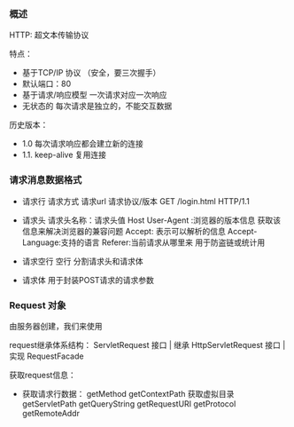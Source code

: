 ### 概述
HTTP: 超文本传输协议

特点：
- 基于TCP/IP 协议  （安全，要三次握手）
- 默认端口：80
- 基于请求/响应模型  一次请求对应一次响应
- 无状态的 每次请求是独立的，不能交互数据

历史版本：
- 1.0 每次请求响应都会建立新的连接
- 1.1. keep-alive 复用连接


### 请求消息数据格式
- 请求行
请求方式 请求url 请求协议/版本
GET /login.html HTTP/1.1

- 请求头
请求头名称：请求头值
Host
User-Agent :浏览器的版本信息 获取该信息来解决浏览器的兼容问题
Accept: 表示可以解析的信息
Accept-Language:支持的语言
Referer:当前请求从哪里来 用于防盗链或统计用

- 请求空行
空行 分割请求头和请求体

- 请求体
用于封装POST请求的请求参数

### Request 对象 
由服务器创建，我们来使用

request继承体系结构：
ServletRequest 接口
    | 继承
HttpServletRequest 接口
    | 实现
RequestFacade    

获取request信息：
- 获取请求行数据：
getMethod
getContextPath  获取虚拟目录
getServletPath
getQueryString
getRequestURI
getProtocol
getRemoteAddr




